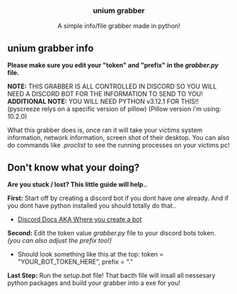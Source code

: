 <h3 align="center">unium grabber</h3>

  <p align="center">
    A simple info/file grabber made in python!
    <br />
  </p>
</div>

## unium grabber info

**Please make sure you edit your "token" and "prefix" in the *grabber.py* file.**

**NOTE:** THIS GRABBER IS ALL CONTROLLED IN DISCORD SO YOU WILL NEED A DISCORD BOT FOR THE INFORMATION TO SEND TO YOU!
**ADDITIONAL NOTE:** YOU WILL NEED PYTHON v3.12.1 FOR THIS!! (pyscreeze relys on a specific version of pillow) (Pillow version i'm using: 10.2.0)

What this grabber does is, once ran it will take your victims system information, network information, screen shot of their desktop.
You can also do commands like *.proclist* to see the running processes on your victims pc!

## Don't know what your doing?

**Are you stuck / lost? This little guide will help..**

**First:** Start off by creating a discord bot if you dont have one already. And if you dont have python installed you should totally do that..

- [Discord Docs AKA Where you create a bot](https://discord.com/developers/docs/intro)

**Second:** Edit the token value *grabber.py* file to your discord bots token. *(you can also adjust the prefix too!)*

- Should look something like this at the top: token = "YOUR_BOT_TOKEN_HERE", prefix = "."

**Last Step:** Run the *setup.bat* file! That bacth file will insall all nessesary python packages and build your grabber into a exe for you!

